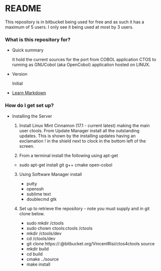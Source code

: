 # README #

This repository is in bitbucket being used for free and as such it has a maximum of 5 users. I only see it being used at most by 3 users.

### What is this repository for? ###

* Quick summary

  It hold the current sources for the port from COBOL application CTOS to running as GNUCobol (aka OpenCobol) application hosted on LINUX.

* Version
 
  Initial

* [Learn Markdown](https://bitbucket.org/tutorials/markdowndemo)

### How do I get set up? ###

* Installing the Server
  
  1. Install Linux Mint Cinnamon (17.1 - current latest) making the main user ctools.
     From Update Manager install all the outstanding updates. This is shown by the 
     installing updates having an exclamation ! in the shield next to clock in the bottom
     left of the screen.
 
  2. From a terminal install the following using apt-get
    - sudo apt-get install git g++ cmake open-cobol

  3. Using Software Manager install
    
     - putty
     - openssh  
     - sublime text
     - doublecmd gtk 

  4. Set up to retrieve the repository - note you must supply <user> and <password> in git clone below.

     - sudo mkdir /ctools
     - sudo chown ctools:ctools /ctools
     - mkdir /ctools/dev
     - cd /ctools/dev
     - git clone https://<user>:<password>@bitbucket.org/VincentRisi/ctos4ctools source
     - mkdir build
     - cd build
     - cmake ../source
     - make install